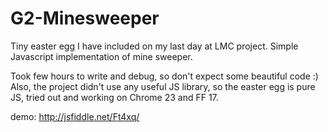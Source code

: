 G2-Minesweeper
==============

Tiny easter egg I have included on my last day at LMC project. 
Simple Javascript implementation of mine sweeper.

Took few hours to write and debug, so don't expect some beautiful code :)
Also, the project didn't use any useful JS library, so the easter egg is pure JS, 
tried out and working on Chrome 23 and FF 17.

demo: http://jsfiddle.net/Ft4xq/

